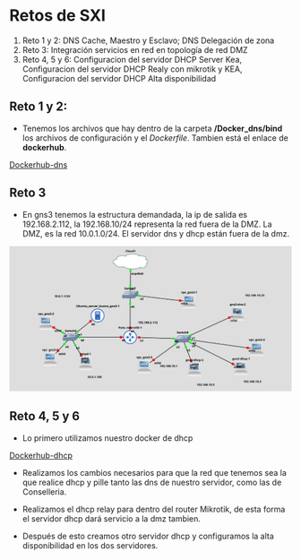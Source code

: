 # Retos de SXI

1. Reto 1 y 2: DNS Cache, Maestro y Esclavo; DNS Delegación de zona
2. Reto 3: Integración servicios en red en topología de red DMZ 
3. Reto 4, 5 y 6: Configuracion del servidor DHCP Server Kea, Configuracion del servidor DHCP Realy con mikrotik y KEA, Configuracion del servidor DHCP Alta disponibilidad


## Reto 1 y 2:

- Tenemos los archivos que hay dentro de la carpeta **/Docker_dns/bind** los archivos de configuración y el *Dockerfile*. Tambien está el enlace de **dockerhub**.

[Dockerhub-dns](https://hub.docker.com/repository/docker/sepp30000/gns-dns/general)

## Reto 3 

- En gns3 tenemos la estructura demandada, la ip de salida es 192.168.2.112, la 192.168.10/24 representa la red fuera de la DMZ. La DMZ, es la red 10.0.1.0/24. El servidor dns y dhcp están fuera de la dmz.

![altimage](/SXI/Imagenes/Captura%20desde%202023-11-17%2008-10-49.png)

## Reto 4, 5 y 6

- Lo primero utilizamos nuestro docker de dhcp

[Dockerhub-dhcp](https://hub.docker.com/repository/docker/sepp30000/gns3-dhcp/general)

- Realizamos los cambios necesarios para que la red que tenemos sea la que realice dhcp y pille tanto las dns de nuestro servidor, como las de Conselleria.

- Realizamos el dhcp relay para dentro del router Mikrotik, de esta forma el servidor dhcp dará servicio a la dmz tambien.

- Después de esto creamos otro servidor dhcp y configuramos la alta disponibilidad en los dos servidores.
  
